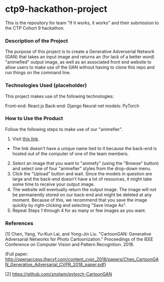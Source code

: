 # ctp9-hackathon-project

This is the repository for team "If it works, it works" and their submission to the CTP Cohort 9 hackathon.

### Description of the Project

The purpose of this project is to create a Generative Adverserial Network (GAN) that takes an input image and returns an (for lack of a better word) "animefied" output image, as well as an associated front end website to allow users to make use of the GAN without having to clone this repo and run things on the command line.

### Technologies Used (placeholder)

This project makes use of the following technologies:

Front-end: React.js
Back-end: Django
Neural net models: PyTorch

### How to Use the Product

Follow the following steps to make use of our "animefier".

1. Visit [this link](http://208.167.255.60/upload).
  - The link doesn't have a unique name tied to it because the back-end is hosted out of the computer of one of the team members.
2. Select an image that you want to "animefy" (using the "Browse" button) and select one of four "animefier" styles from the drop-down menu.
3. Click the "Upload" button and wait. Since the models in question are large and the back-end doesn't have a lot of resources, it might take some time to receive your output image.
4. The website will eventually return the output image. The image will not be permanently stored on our back-end and might be deleted at any moment. Because of this, we recommend that you save the image quickly by right-clicking and selecting "Save Image As".
5. Repeat Steps 1 through 4 for as many or few images as you want.

### References

[1] Chen, Yang, Yu-Kun Lai, and Yong-Jin Liu. "CartoonGAN: Generative Adversarial Networks for Photo Cartoonization." Proceedings of the IEEE Conference on Computer Vision and Pattern Recognition. 2018.

(Full paper: http://openaccess.thecvf.com/content_cvpr_2018/papers/Chen_CartoonGAN_Generative_Adversarial_CVPR_2018_paper.pdf)

[2]  https://github.com/znxlwm/pytorch-CartoonGAN



